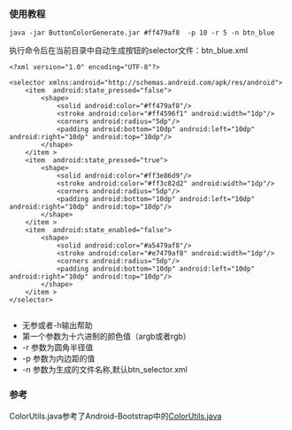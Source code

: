 ### 使用教程

```
java -jar ButtonColorGenerate.jar #ff479af8  -p 10 -r 5 -n btn_blue
```
执行命令后在当前目录中自动生成按钮的selector文件：btn_blue.xml
```
<?xml version="1.0" encoding="UTF-8"?>

<selector xmlns:android="http://schemas.android.com/apk/res/android">
    <item  android:state_pressed="false">
        <shape>
            <solid android:color="#ff479af8"/>
            <stroke android:color="#ff4596f1" android:width="1dp"/>
            <corners android:radius="5dp"/>
            <padding android:bottom="10dp" android:left="10dp" android:right="10dp" android:top="10dp"/>
        </shape>
    </item >
    <item  android:state_pressed="true">
        <shape>
            <solid android:color="#ff3e86d9"/>
            <stroke android:color="#ff3c82d2" android:width="1dp"/>
            <corners android:radius="5dp"/>
            <padding android:bottom="10dp" android:left="10dp" android:right="10dp" android:top="10dp"/>
        </shape>
    </item >
    <item  android:state_enabled="false">
        <shape>
            <solid android:color="#a5479af8"/>
            <stroke android:color="#e7479af8" android:width="1dp"/>
            <corners android:radius="5dp"/>
            <padding android:bottom="10dp" android:left="10dp" android:right="10dp" android:top="10dp"/>
        </shape>
    </item >
</selector>


```
* 无参或者-h输出帮助
* 第一个参数为十六进制的颜色值（argb或者rgb）
* -r 参数为圆角半径值
* -p 参数为内边距的值
* -n 参数为生成的文件名称,默认btn_selector.xml

### 参考
ColorUtils.java参考了Android-Bootstrap中的[ColorUtils.java](https://github.com/Bearded-Hen/Android-Bootstrap/blob/master/AndroidBootstrap/src/main/java/com/beardedhen/androidbootstrap/utils/ColorUtils.java)
